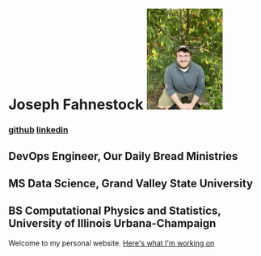 # Joseph Fahnestock ![me](me_small.jpg)
### [github](https://www.github.com/jfahne) [linkedin](https://www.linkedin.com/in/joseph-fahnestock-712999141)
## DevOps Engineer, Our Daily Bread Ministries
## MS Data Science, Grand Valley State University 
## BS Computational Physics and Statistics, University of Illinois Urbana-Champaign

Welcome to my personal website.
[Here's what I'm working on](statistical_physics)
